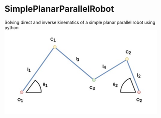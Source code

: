 # SimplePlanarParallelRobot
Solving direct and inverse kinematics of a simple planar parallel robot using python
![Simple Planar Parallel Robot](https://github.com/Haghrah/SimplePlanarParallelRobot/blob/master/images/ParallelRobot.jpg)
